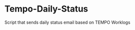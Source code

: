 Tempo-Daily-Status
==================

Script that sends daily status email based on TEMPO Worklogs
